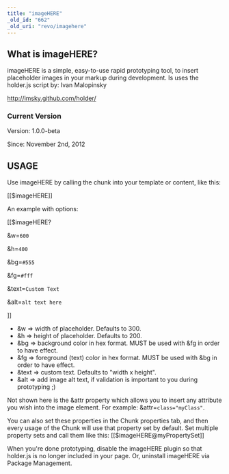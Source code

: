 ```yaml
---
title: "imageHERE"
_old_id: "662"
_old_uri: "revo/imagehere"
---
```


## What is imageHERE?

imageHERE is a simple, easy-to-use rapid prototyping tool, to insert placeholder images in your markup during development. Is uses the holder.js script by: Ivan Malopinsky

<http://imsky.github.com/holder/>

### Current Version

Version: 1.0.0-beta

Since: November 2nd, 2012

## USAGE

Use imageHERE by calling the chunk into your template or content, like this:

\[\[$imageHERE\]\]

An example with options:

\[\[$imageHERE?

 &w=`600`

 &h=`400`

 &bg=`#555`

 &fg=`#fff`

 &text=`Custom Text`

 &alt=`alt text here`

\]\]

- &w => width of placeholder. Defaults to 300.
- &h => height of placeholder. Defaults to 200.
- &bg => background color in hex format. MUST be used with &fg in order to have effect.
- &fg => foreground (text) color in hex format. MUST be used with &bg in order to have effect.
- &text => custom text. Defaults to "width x height".
- &alt => add image alt text, if validation is important to you during prototyping ;)

Not shown here is the &attr property which allows you to insert any attribute you wish into the image element. For example: &attr=`class="myClass"`.

You can also set these properties in the Chunk properties tab, and then every usage of the Chunk will use that property set by default. Set multiple property sets and call them like this: \[\[$imageHERE@myPropertySet\]\]

When you're done prototyping, disable the imageHERE plugin so that holder.js is no longer included in your page. Or, uninstall imageHERE via Package Management.